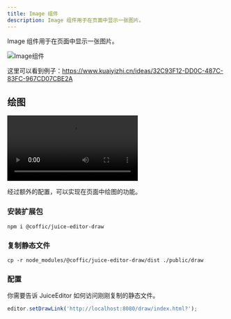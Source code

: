 ```yaml
---
title: Image 组件
description: Image 组件用于在页面中显示一张图片。
---
```


Image 组件用于在页面中显示一张图片。

![Image组件](/images/juiceEditor/component-image.png)

这里可以看到例子：https://www.kuaiyizhi.cn/ideas/32C93F12-DD0C-487C-83FC-967CD07CBE2A

## 绘图

![Draw a Picture](/images/juiceEditor/draw.mov)

经过额外的配置，可以实现在页面中绘图的功能。

### 安装扩展包

```shell
npm i @coffic/juice-editor-draw
```

### 复制静态文件

```shell
cp -r node_modules/@coffic/juice-editor-draw/dist ./public/draw
```

### 配置

你需要告诉 JuiceEditor 如何访问刚刚复制的静态文件。

```js
editor.setDrawLink('http://localhost:8080/draw/index.html?');
```
